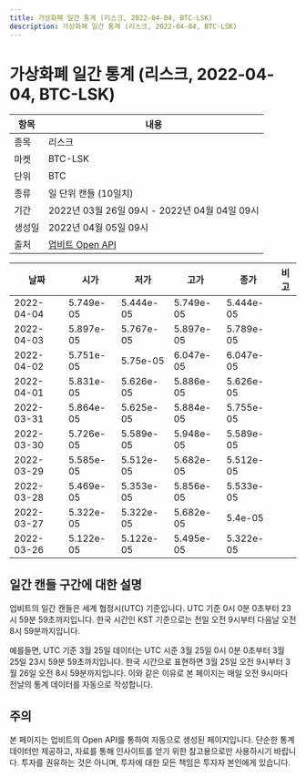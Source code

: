 ```yaml
---
title: 가상화폐 일간 통계 (리스크, 2022-04-04, BTC-LSK)
description: 가상화폐 일간 통계 (리스크, 2022-04-04, BTC-LSK)
---
```



가상화폐 일간 통계 (리스크, 2022-04-04, BTC-LSK)
===

|항목|내용|
|--|--|
|종목|리스크|
|마켓|BTC-LSK|
|단위|BTC|
|종류|일 단위 캔들 (10일치)|
|기간|2022년 03월 26일 09시 - 2022년 04월 04일 09시|
|생성일|2022년 04월 05일 09시|
|출처|[업비트 Open API](https://docs.upbit.com)|


|날짜|시가|저가|고가|종가|비고|
|--|--|--|--|--|--|
|2022-04-04|5.749e-05|5.444e-05|5.749e-05|5.444e-05|    |
|2022-04-03|5.897e-05|5.767e-05|5.897e-05|5.789e-05|    |
|2022-04-02|5.751e-05|5.75e-05|6.047e-05|6.047e-05|    |
|2022-04-01|5.831e-05|5.626e-05|5.886e-05|5.626e-05|    |
|2022-03-31|5.864e-05|5.625e-05|5.884e-05|5.755e-05|    |
|2022-03-30|5.726e-05|5.589e-05|5.948e-05|5.589e-05|    |
|2022-03-29|5.585e-05|5.512e-05|5.682e-05|5.512e-05|    |
|2022-03-28|5.469e-05|5.353e-05|5.856e-05|5.533e-05|    |
|2022-03-27|5.322e-05|5.322e-05|5.682e-05|5.4e-05|    |
|2022-03-26|5.122e-05|5.122e-05|5.495e-05|5.322e-05|    |


일간 캔들 구간에 대한 설명
---


업비트의 일간 캔들은 세계 협정시(UTC) 기준입니다. 
UTC 기준 0시 0분 0초부터 23시 59분 59초까지입니다. 
한국 시간인 KST 기준으로는 전일 오전 9시부터 다음날 오전 8시 59분까지입니다. 


예를들면, UTC 기준 3월 25일 데이터는 UTC 시준 3월 25일 0시 0분 0초부터 3월 25일 23시 59분 59초까지입니다. 
한국 시간으로 표현하면 3월 25일 오전 9시부터 3월 26일 오전 8시 59분까지입니다. 
이와 같은 이유로 본 페이지는 매일 오전 9시마다 전날의 통계 데이터를 자동으로 작성합니다. 


주의
---


본 페이지는 업비트의 Open API를 통하여 자동으로 생성된 페이지입니다. 
단순한 통계 데이터만 제공하고, 자료를 통해 인사이트를 얻기 위한 참고용으로만 사용하시기 바랍니다. 
투자를 권유하는 것은 아니며, 투자에 대한 모든 책임은 투자자 본인에게 있습니다. 
